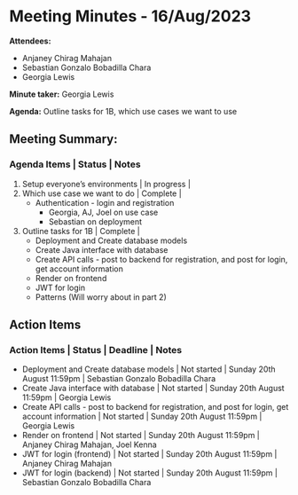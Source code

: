 # Meeting Minutes - 16/Aug/2023

**Attendees:**
- Anjaney Chirag Mahajan
- Sebastian Gonzalo Bobadilla Chara
- Georgia Lewis

**Minute taker:** Georgia Lewis

**Agenda:**
Outline tasks for 1B, which use cases we want to use

## Meeting Summary:

### Agenda Items | Status | Notes
1. Setup everyone’s environments | In progress |
2. Which use case we want to do | Complete |
   - Authentication - login and registration
     - Georgia, AJ, Joel on use case
     - Sebastian on deployment
3. Outline tasks for 1B | Complete |
   - Deployment and Create database models
   - Create Java interface with database
   - Create API calls - post to backend for registration, and post for login, get account information
   - Render on frontend
   - JWT for login
   - Patterns (Will worry about in part 2)

## Action Items

### Action Items | Status | Deadline | Notes
- Deployment and Create database models | Not started | Sunday 20th August 11:59pm | Sebastian Gonzalo Bobadilla Chara
- Create Java interface with database | Not started | Sunday 20th August 11:59pm | Georgia Lewis
- Create API calls - post to backend for registration, and post for login, get account information | Not started | Sunday 20th August 11:59pm | Georgia Lewis
- Render on frontend | Not started | Sunday 20th August 11:59pm | Anjaney Chirag Mahajan, Joel Kenna
- JWT for login (frontend) | Not started | Sunday 20th August 11:59pm | Anjaney Chirag Mahajan
- JWT for login (backend) | Not started | Sunday 20th August 11:59pm | Sebastian Gonzalo Bobadilla Chara
